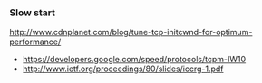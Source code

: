 ### Slow start

http://www.cdnplanet.com/blog/tune-tcp-initcwnd-for-optimum-performance/

* https://developers.google.com/speed/protocols/tcpm-IW10
* http://www.ietf.org/proceedings/80/slides/iccrg-1.pdf
